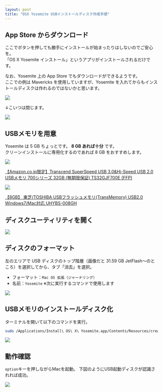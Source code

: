 ```yaml
---
layout: post
title: "OSX Yosemite USBインストールディスク作成手順"
---
```


## App Store からダウンロード

ここでボタンを押しても勝手にインストールが始まったりはしないのでご安心を。  
「OS X Yosemite インストール」というアプリがインストールされるだけです。

なお、Yosemite 上の App Store でもダウンロードができるようです。  
ここでの例は Mavericks を使用していますが、Yosemite を入れてからもインストールディスクは作れるのではないかと思います。

![](/postimg/2014/10/24-05.png)

↓こいつは閉じます。

![](/postimg/2014/10/24-04.png)


## USBメモリを用意

Yosemite は 5 GB ちょっとです。 __8 GB あれば十分__ です。  
クリーンインストールに専用化するのであれば 8 GB をおすすめします。

[![](/postimg/2014/10/24-00.jpg)](http://amzn.to/10rrRhx)

[【Amazon.co.jp限定】Transcend SuperSpeed USB 3.0&Hi-Speed USB 2.0 USBメモリ 700シリーズ 32GB (無期限保証) TS32GJF700E (FFP)](http://amzn.to/10rrRhx)

[![](/postimg/2014/10/24-toshiba8gb.jpg)](http://amzn.to/ZPWzA0)

[【8GB】 東芝/TOSHIBA USBフラッシュメモリ(TransMemory) USB2.0 Windows7/Mac対応 UHYBS-008GH](http://amzn.to/ZPWzA0)


## ディスクユーティリティを開く

![](/postimg/2014/10/24-09.png)


## ディスクのフォーマット

左のエリアで USB ディスクのトップ階層（画像だと 31.59 GB JetFlash〜のところ）を選択してから、タブ「消去」を選択。

- フォーマット：`Mac OS 拡張（ジャーナリング）`
- 名前：`Yosemite` ※次に実行するコマンドで使用します

![](/postimg/2014/10/24-11.png)


## USBメモリのインストールディスク化

ターミナルを開いて以下のコマンドを実行。

```bash
sudo /Applications/Install\ OS\ X\ Yosemite.app/Contents/Resources/createinstallmedia --volume /Volumes/Yosemite --applicationpath /Applications/Install\ OS\ X\ Yosemite.app --nointeraction
```

![](/postimg/2014/10/24-17.png)


## 動作確認

`option`キーを押しながらMacを起動。
下図のようにUSB起動ディスクが認識されれば成功。

![](/postimg/2014/10/24-disk.jpg)

